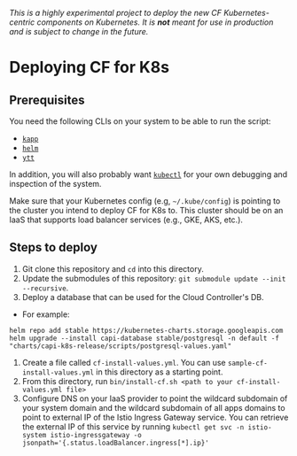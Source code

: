 _This is a highly experimental project to deploy the new CF Kubernetes-centric
components on Kubernetes. It is **not** meant for use in production and is subject to
change in the future._

# Deploying CF for K8s

## Prerequisites

You need the following CLIs on your system to be able to run the script:
* [`kapp`](https://k14s.io/#install)
* [`helm`](https://github.com/helm/helm#install)
* [`ytt`](https://k14s.io/#install)

In addition, you will also probably want [`kubectl`](https://kubernetes.io/docs/tasks/tools/install-kubectl/) for your own debugging and inspection of the system.

Make sure that your Kubernetes config (e.g, `~/.kube/config`) is pointing to the cluster you intend to
deploy CF for K8s to. This cluster should be on an IaaS that supports load
balancer services (e.g., GKE, AKS, etc.).

## Steps to deploy

1. Git clone this repository and `cd` into this directory.
1. Update the submodules of this repository: `git submodule update --init --recursive`.
1. Deploy a database that can be used for the Cloud Controller's DB.
  - For example:
  ```
  helm repo add stable https://kubernetes-charts.storage.googleapis.com
  helm upgrade --install capi-database stable/postgresql -n default -f "charts/capi-k8s-release/scripts/postgresql-values.yaml"
  ```
1. Create a file called `cf-install-values.yml`. You can use `sample-cf-install-values.yml` in this directory as a starting point.
1. From this directory, run `bin/install-cf.sh <path to your cf-install-values.yml file>`
1. Configure DNS on your IaaS provider to point the wildcard subdomain of your
   system domain and the wildcard subdomain of all apps domains to point to external IP
   of the Istio Ingress Gateway service. You can retrieve the external IP of this service by running
   `kubectl get svc -n istio-system istio-ingressgateway -o jsonpath='{.status.loadBalancer.ingress[*].ip}'`
